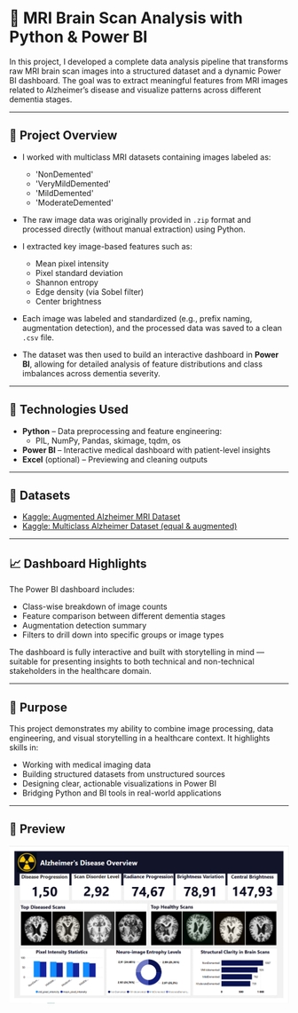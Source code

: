 # 🧠 MRI Brain Scan Analysis with Python & Power BI

In this project, I developed a complete data analysis pipeline that transforms raw MRI brain scan images into a structured dataset and a dynamic Power BI dashboard. The goal was to extract meaningful features from MRI images related to Alzheimer’s disease and visualize patterns across different dementia stages.

---

## 📌 Project Overview

- I worked with multiclass MRI datasets containing images labeled as:
  - 'NonDemented'
  - 'VeryMildDemented'
  - 'MildDemented'
  - 'ModerateDemented'

- The raw image data was originally provided in `.zip` format and processed directly (without manual extraction) using Python.

- I extracted key image-based features such as:
  - Mean pixel intensity  
  - Pixel standard deviation  
  - Shannon entropy  
  - Edge density (via Sobel filter)  
  - Center brightness  

- Each image was labeled and standardized (e.g., prefix naming, augmentation detection), and the processed data was saved to a clean `.csv` file.

- The dataset was then used to build an interactive dashboard in **Power BI**, allowing for detailed analysis of feature distributions and class imbalances across dementia severity.

---

## 🧪 Technologies Used

- **Python** – Data preprocessing and feature engineering:
  - PIL, NumPy, Pandas, skimage, tqdm, os
- **Power BI** – Interactive medical dashboard with patient-level insights
- **Excel** (optional) – Previewing and cleaning outputs

---

## 📁 Datasets

- [Kaggle: Augmented Alzheimer MRI Dataset](https://www.kaggle.com/datasets/uraninjo/augmented-alzheimer-mri-dataset)
- [Kaggle: Multiclass Alzheimer Dataset (equal & augmented)](https://www.kaggle.com/datasets/aryansinghal10/alzheimers-multiclass-dataset-equal-and-augmented)

---

## 📈 Dashboard Highlights

The Power BI dashboard includes:

- Class-wise breakdown of image counts  
- Feature comparison between different dementia stages  
- Augmentation detection summary  
- Filters to drill down into specific groups or image types  

The dashboard is fully interactive and built with storytelling in mind — suitable for presenting insights to both technical and non-technical stakeholders in the healthcare domain.

---

## 🎯 Purpose

This project demonstrates my ability to combine image processing, data engineering, and visual storytelling in a healthcare context. It highlights skills in:

- Working with medical imaging data
- Building structured datasets from unstructured sources
- Designing clear, actionable visualizations in Power BI
- Bridging Python and BI tools in real-world applications

---

## 📸 Preview

![Preview](images/preview.png)
